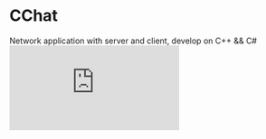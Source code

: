# CChat
Network application with server and client, develop on C++ &amp;&amp; C#
![alt text](https://raw.githubusercontent.com/TheTOXIN/Gonyalki/master/WORK.md)
